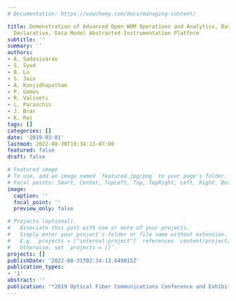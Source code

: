 ```yaml
---
# Documentation: https://wowchemy.com/docs/managing-content/

title: Demonstration of Advanced Open WDM Operations and Analytics, Based on an Application-Extensible,
  Declarative, Data Model Abstracted Instrumentation Platform
subtitle: ''
summary: ''
authors:
- A. Sadasivarao
- S. Syed
- B. Lu
- S. Jain
- A. Kunjidhapatham
- P. Gomes
- R. Valiveti
- L. Paraschis
- J. Brar
- K. Raj
tags: []
categories: []
date: '2019-03-01'
lastmod: 2022-08-30T19:34:13-07:00
featured: false
draft: false

# Featured image
# To use, add an image named `featured.jpg/png` to your page's folder.
# Focal points: Smart, Center, TopLeft, Top, TopRight, Left, Right, BottomLeft, Bottom, BottomRight.
image:
  caption: ''
  focal_point: ''
  preview_only: false

# Projects (optional).
#   Associate this post with one or more of your projects.
#   Simply enter your project's folder or file name without extension.
#   E.g. `projects = ["internal-project"]` references `content/project/deep-learning/index.md`.
#   Otherwise, set `projects = []`.
projects: []
publishDate: '2022-08-31T02:34:13.649815Z'
publication_types:
- '1'
abstract: ''
publication: '*2019 Optical Fiber Communications Conference and Exhibition (OFC)*'
---
```

